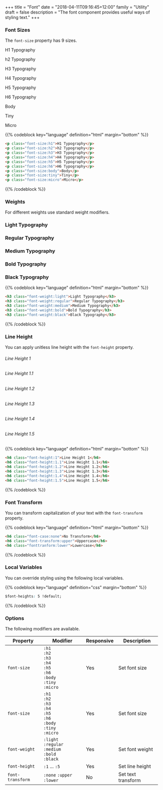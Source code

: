 +++
title = "Font"
date = "2018-04-11T09:16:45+12:00"
family = "Utility"
draft = false
description = "The font component provides useful ways of styling text."
+++

### Font Sizes

The `font-size` property has 9 sizes.

<p class="font-size:h1 font-height:1">H1 Typography</p>
<p class="font-size:h2 font-height:1">h2 Typography</p>
<p class="font-size:h3 font-height:1">H3 Typography</p>
<p class="font-size:h4 font-height:1">H4 Typography</p>
<p class="font-size:h5 font-height:1">H5 Typography</p>
<p class="font-size:h6 font-height:1">H6 Typography</p>
<p class="font-size:body font-height:0">Body</p>
<p class="font-size:tiny font-height:0">Tiny</p>
<p class="font-size:micro font-height:0">Micro</p>

{{% codeblock key="language" definition="html" margin="bottom" %}}
```html
<p class="font-size:h1">H1 Typography</p>
<p class="font-size:h2">h2 Typography</p>
<p class="font-size:h3">H3 Typography</p>
<p class="font-size:h4">H4 Typography</p>
<p class="font-size:h5">H5 Typography</p>
<p class="font-size:h6">H6 Typography</p>
<p class="font-size:body">Body</p>
<p class="font-size:tiny">Tiny</p>
<p class="font-size:micro">Micro</p>
```
{{% /codeblock %}}

### Weights

For different weights use standard weight modifiers.

<h3 class="font-weight:light font-height:1.4 margin:0">Light Typography</h3>
<h3 class="font-weight:regular font-height:1.4 margin:0">Regular Typography</h3>
<h3 class="font-weight:medium font-height:1.4 margin:0">Medium Typography</h3>
<h3 class="font-weight:bold font-height:1.4 margin:0">Bold Typography</h3>
<h3 class="font-weight:black font-height:1.4 margin:0 margin-bottom:u4">Black Typography</h3>

{{% codeblock key="language" definition="html" margin="bottom" %}}
```html
<h3 class="font-weight:light">Light Typography</h3>
<h3 class="font-weight:regular">Regular Typography</h3>
<h3 class="font-weight:medium">Medium Typography</h3>
<h3 class="font-weight:bold">Bold Typography</h3>
<h3 class="font-weight:black">Black Typography</h3>
```
{{% /codeblock %}}

### Line Height

You can apply unitless line height with the `font-height` property.

<h6 class="font-height:1 fill:grey-l4 margin:0 margin-bottom:u2">Line Height 1</h6>
<h6 class="font-height:1.1 fill:grey-l4 margin:0 margin-bottom:u2">Line Height 1.1</h6>
<h6 class="font-height:1.2 fill:grey-l4 margin:0 margin-bottom:u2">Line Height 1.2</h6>
<h6 class="font-height:1.3 fill:grey-l4 margin:0 margin-bottom:u2">Line Height 1.3</h6>
<h6 class="font-height:1.4 fill:grey-l4 margin:0 margin-bottom:u2">Line Height 1.4</h6>
<h6 class="font-height:1.5 fill:grey-l4 margin:0 margin-bottom:u4">Line Height 1.5</h6>

{{% codeblock key="language" definition="html" margin="bottom" %}}
```html
<h6 class="font-height:1">Line Height 1</h6>
<h6 class="font-height:1.1">Line Height 1.1</h6>
<h6 class="font-height:1.2">Line Height 1.2</h6>
<h6 class="font-height:1.3">Line Height 1.3</h6>
<h6 class="font-height:1.4">Line Height 1.4</h6>
<h6 class="font-height:1.5">Line Height 1.5</h6>
```
{{% /codeblock %}}

### Font Transform

You can transform capitalization of your text with the `font-transform` property.


{{% codeblock key="language" definition="html" margin="bottom" %}}
```html
<h6 class="font-case:none">No Transform</h6>
<h6 class="font-transform:upper">Uppercase</h6>
<h6 class="fonttranform:lower">Lowercase</h6>
```
{{% /codeblock %}}

### Local Variables

You can override styling using the following local variables.

{{% codeblock key="language" definition="css" margin="bottom" %}}
```css
$font-heights: 5 !default;
```
{{% /codeblock %}}

### Options

The following modifiers are available.

<table class="table width:100% table:pile table@sm:unpile">
  <thead>
    <tr>
      <th>
        Property
      </th>
      <th>
        Modifier
      </th>
      <th>
        Responsive
      </th>
      <th>
        Description
      </th>
    </tr>
  </thead>
  <tr>
    <td data-label="Properties">
      <code>font-size</code>
    </td>
    <td data-label="Attributes">
      <code>:h1</code><br>
      <code>:h2</code><br>
      <code>:h3</code><br>
      <code>:h4</code><br>
      <code>:h5</code><br>
      <code>:h6</code><br>
      <code>:body</code><br>
      <code>:tiny</code><br>
      <code>:micro</code>
    </td>
    <td data-label="Responsive">
      Yes
    </td>
    <td class="row:reverse">
      Set font size
    </td>
  </tr>
  <tr>
    <td data-label="Properties">
      <code>font-size</code>
    </td>
    <td data-label="Attributes">
      <code>:h1</code><br>
      <code>:h2</code><br>
      <code>:h3</code><br>
      <code>:h4</code><br>
      <code>:h5</code><br>
      <code>:h6</code><br>
      <code>:body</code><br>
      <code>:tiny</code><br>
      <code>:micro</code>
    </td>
    <td data-label="Responsive">
      Yes
    </td>
    <td class="row:reverse">
      Set font size
    </td>
  </tr>
  <tr>
    <td data-label="Properties">
      <code>font-weight</code>
    </td>
    <td data-label="Attributes">
      <code>:light</code><br>
      <code>:regular</code><br>
      <code>:medium</code><br>
      <code>:bold</code><br>
      <code>:black</code>
    </td>
    <td data-label="Responsive">
      Yes
    </td>
    <td class="row:reverse">
      Set font weight
    </td>
  </tr>
  <tr>
    <td data-label="Properties">
      <code>font-height</code>
    </td>
    <td data-label="Attributes">
      <code>:1</code> ... <code>:5</code>
    </td>
    <td data-label="Responsive">
      Yes
    </td>
    <td class="row:reverse">
      Set line height
    </td>
  </tr>
  <tr>
    <td data-label="Properties">
      <code>font-transform</code>
    </td>
    <td data-label="Attributes">
      <code>:none</code> <code>:upper</code> <code>:lower</code>
    </td>
    <td data-label="Responsive">
      No
    </td>
    <td class="row:reverse">
      Set text transform
    </td>
  </tr>
</table>
